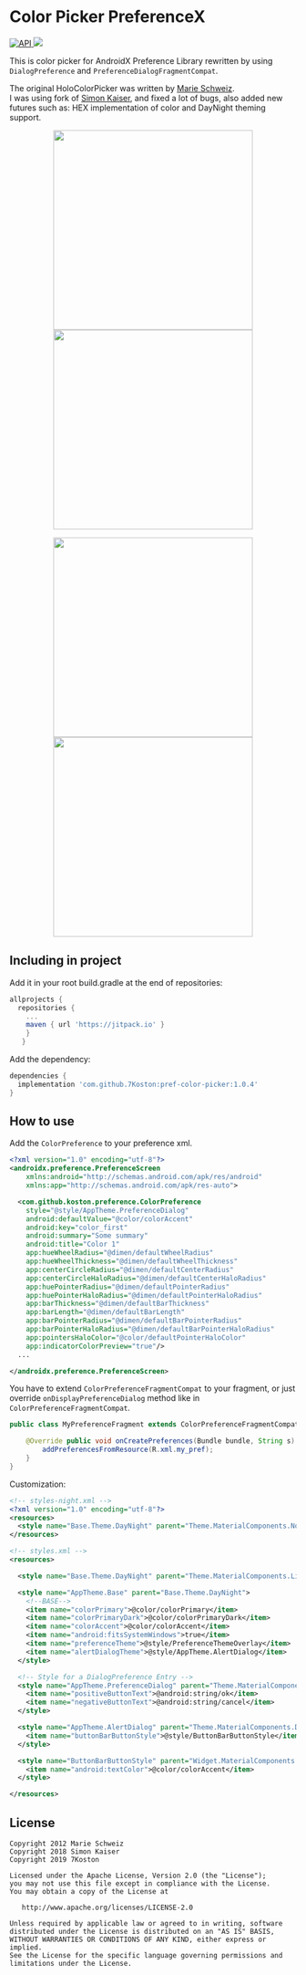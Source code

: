 # Color Picker PreferenceX
[ ![API](https://img.shields.io/badge/API-14%2B-blue.svg?style=flat) ](https://android-arsenal.com/api?level=14)
[![](https://jitpack.io/v/7Koston/pref-color-picker.svg)](https://jitpack.io/#7Koston/pref-color-picker)

This is color picker for AndroidX Preference Library rewritten by using `DialogPreference` and `PreferenceDialogFragmentCompat`.</br>

The original HoloColorPicker was written by [Marie Schweiz](https://github.com/LarsWerkman/HoloColorPicker). </br>
I was using fork of [Simon Kaiser](https://github.com/sikaiser/HoloColorPicker), and fixed a lot of bugs, also added new futures such as: HEX implementation of color and DayNight theming support.

<p align="center">
  <img src="https://github.com/7Koston/pref-color-picker/blob/master/screenshots/1.png" height="350">
  <img src="https://github.com/7Koston/pref-color-picker/blob/master/screenshots/2.png" height="350">
</p>
<p align="center">
  <img src="https://github.com/7Koston/pref-color-picker/blob/master/screenshots/3.png" width="350">
  <img src="https://github.com/7Koston/pref-color-picker/blob/master/screenshots/4.png" width="350">
</p>

## Including in project

Add it in your root build.gradle at the end of repositories:

```gradle
allprojects {
  repositories {
    ...
    maven { url 'https://jitpack.io' }
    }
   }
```

Add the dependency:

```gradle
dependencies {
  implementation 'com.github.7Koston:pref-color-picker:1.0.4'
}
```

## How to use
Add the `ColorPreference` to your preference xml.

```xml
<?xml version="1.0" encoding="utf-8"?>
<androidx.preference.PreferenceScreen
    xmlns:android="http://schemas.android.com/apk/res/android"
    xmlns:app="http://schemas.android.com/apk/res-auto">

  <com.github.koston.preference.ColorPreference
    style="@style/AppTheme.PreferenceDialog"
    android:defaultValue="@color/colorAccent"
    android:key="color_first"
    android:summary="Some summary"
    android:title="Color 1"
    app:hueWheelRadius="@dimen/defaultWheelRadius"
    app:hueWheelThickness="@dimen/defaultWheelThickness"
    app:centerCircleRadius="@dimen/defaultCenterRadius"
    app:centerCircleHaloRadius="@dimen/defaultCenterHaloRadius"
    app:huePointerRadius="@dimen/defaultPointerRadius"
    app:huePointerHaloRadius="@dimen/defaultPointerHaloRadius"
    app:barThickness="@dimen/defaultBarThickness"
    app:barLength="@dimen/defaultBarLength"
    app:barPointerRadius="@dimen/defaultBarPointerRadius"
    app:barPointerHaloRadius="@dimen/defaultBarPointerHaloRadius"
    app:pointersHaloColor="@color/defaultPointerHaloColor"
    app:indicatorColorPreview="true"/>
  ...

</androidx.preference.PreferenceScreen>
```

You have to extend `ColorPreferenceFragmentCompat` to your fragment, or just override `onDisplayPreferenceDialog` method like in `ColorPreferenceFragmentCompat`.

```java
public class MyPreferenceFragment extends ColorPreferenceFragmentCompat {

    @Override public void onCreatePreferences(Bundle bundle, String s) {
        addPreferencesFromResource(R.xml.my_pref);
    }
}
```

Customization:

```xml
<!-- styles-night.xml -->
<?xml version="1.0" encoding="utf-8"?>
<resources>
  <style name="Base.Theme.DayNight" parent="Theme.MaterialComponents.NoActionBar"/>
</resources>

<!-- styles.xml -->
<resources>

  <style name="Base.Theme.DayNight" parent="Theme.MaterialComponents.Light.NoActionBar"/>

  <style name="AppTheme.Base" parent="Base.Theme.DayNight">
    <!--BASE-->
    <item name="colorPrimary">@color/colorPrimary</item>
    <item name="colorPrimaryDark">@color/colorPrimaryDark</item>
    <item name="colorAccent">@color/colorAccent</item>
    <item name="android:fitsSystemWindows">true</item>
    <item name="preferenceTheme">@style/PreferenceThemeOverlay</item>
    <item name="alertDialogTheme">@style/AppTheme.AlertDialog</item>
  </style>

  <!-- Style for a DialogPreference Entry -->
  <style name="AppTheme.PreferenceDialog" parent="Theme.MaterialComponents.DayNight.Dialog">
    <item name="positiveButtonText">@android:string/ok</item>
    <item name="negativeButtonText">@android:string/cancel</item>
  </style>

  <style name="AppTheme.AlertDialog" parent="Theme.MaterialComponents.DayNight.Dialog.Alert">
    <item name="buttonBarButtonStyle">@style/ButtonBarButtonStyle</item>
  </style>

  <style name="ButtonBarButtonStyle" parent="Widget.MaterialComponents.Button.TextButton.Dialog">
    <item name="android:textColor">@color/colorAccent</item>
  </style>

</resources>
```

## License

```
Copyright 2012 Marie Schweiz
Copyright 2018 Simon Kaiser
Copyright 2019 7Koston

Licensed under the Apache License, Version 2.0 (the "License");
you may not use this file except in compliance with the License.
You may obtain a copy of the License at

   http://www.apache.org/licenses/LICENSE-2.0

Unless required by applicable law or agreed to in writing, software
distributed under the License is distributed on an "AS IS" BASIS,
WITHOUT WARRANTIES OR CONDITIONS OF ANY KIND, either express or implied.
See the License for the specific language governing permissions and
limitations under the License.
```

